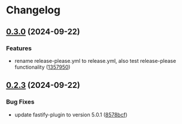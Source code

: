 # Changelog

## [0.3.0](https://github.com/jsnimda/fastify-no-response-validation/compare/fastify-no-response-validation@v0.2.3...fastify-no-response-validation@v0.3.0) (2024-09-22)


### Features

* rename release-please.yml to release.yml, also test release-please functionality ([1357950](https://github.com/jsnimda/fastify-no-response-validation/commit/135795009d49b5bcf246b5bce3cad99f6d931697))

## [0.2.3](https://github.com/jsnimda/fastify-no-response-validation/compare/fastify-no-response-validation-v0.2.2...fastify-no-response-validation@v0.2.3) (2024-09-22)


### Bug Fixes

* update fastify-plugin to version 5.0.1 ([8578bcf](https://github.com/jsnimda/fastify-no-response-validation/commit/8578bcfcecba8149654b5fb99ff78389d8a953ea))
